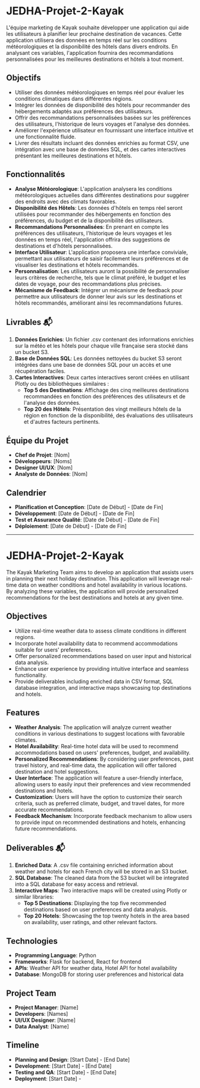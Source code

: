 # JEDHA-Projet-2-Kayak

L'équipe marketing de Kayak souhaite développer une application qui aide les utilisateurs à planifier leur prochaine destination de vacances. Cette application utilisera des données en temps réel sur les conditions météorologiques et la disponibilité des hôtels dans divers endroits. En analysant ces variables, l'application fournira des recommandations personnalisées pour les meilleures destinations et hôtels à tout moment.

## Objectifs
- Utiliser des données météorologiques en temps réel pour évaluer les conditions climatiques dans différentes régions.
- Intégrer les données de disponibilité des hôtels pour recommander des hébergements adaptés aux préférences des utilisateurs.
- Offrir des recommandations personnalisées basées sur les préférences des utilisateurs, l'historique de leurs voyages et l'analyse des données.
- Améliorer l'expérience utilisateur en fournissant une interface intuitive et une fonctionnalité fluide.
- Livrer des résultats incluant des données enrichies au format CSV, une intégration avec une base de données SQL, et des cartes interactives présentant les meilleures destinations et hôtels.

## Fonctionnalités
- **Analyse Météorologique**: L'application analysera les conditions météorologiques actuelles dans différentes destinations pour suggérer des endroits avec des climats favorables.
- **Disponibilité des Hôtels**: Les données d'hôtels en temps réel seront utilisées pour recommander des hébergements en fonction des préférences, du budget et de la disponibilité des utilisateurs.
- **Recommandations Personnalisées**: En prenant en compte les préférences des utilisateurs, l'historique de leurs voyages et les données en temps réel, l'application offrira des suggestions de destinations et d'hôtels personnalisées.
- **Interface Utilisateur**: L'application proposera une interface conviviale, permettant aux utilisateurs de saisir facilement leurs préférences et de visualiser les destinations et hôtels recommandés.
- **Personnalisation**: Les utilisateurs auront la possibilité de personnaliser leurs critères de recherche, tels que le climat préféré, le budget et les dates de voyage, pour des recommandations plus précises.
- **Mécanisme de Feedback**: Intégrer un mécanisme de feedback pour permettre aux utilisateurs de donner leur avis sur les destinations et hôtels recommandés, améliorant ainsi les recommandations futures.

## Livrables 📬
1. **Données Enrichies**: Un fichier .csv contenant des informations enrichies sur la météo et les hôtels pour chaque ville française sera stocké dans un bucket S3.
2. **Base de Données SQL**: Les données nettoyées du bucket S3 seront intégrées dans une base de données SQL pour un accès et une récupération faciles.
3. **Cartes Interactives**: Deux cartes interactives seront créées en utilisant Plotly ou des bibliothèques similaires :
   - **Top 5 des Destinations**: Affichage des cinq meilleures destinations recommandées en fonction des préférences des utilisateurs et de l'analyse des données.
   - **Top 20 des Hôtels**: Présentation des vingt meilleurs hôtels de la région en fonction de la disponibilité, des évaluations des utilisateurs et d'autres facteurs pertinents.

## Équipe du Projet
- **Chef de Projet**: [Nom]
- **Développeurs**: [Noms]
- **Designer UI/UX**: [Nom]
- **Analyste de Données**: [Nom]

## Calendrier
- **Planification et Conception**: [Date de Début] - [Date de Fin]
- **Développement**: [Date de Début] - [Date de Fin]
- **Test et Assurance Qualité**: [Date de Début] - [Date de Fin]
- **Déploiement**: [Date de Début] - [Date de Fin]

---
# JEDHA-Projet-2-Kayak

The Kayak Marketing Team aims to develop an application that assists users in planning their next holiday destination. This application will leverage real-time data on weather conditions and hotel availability in various locations. By analyzing these variables, the application will provide personalized recommendations for the best destinations and hotels at any given time.

## Objectives
- Utilize real-time weather data to assess climate conditions in different regions.
- Incorporate hotel availability data to recommend accommodations suitable for users' preferences.
- Offer personalized recommendations based on user input and historical data analysis.
- Enhance user experience by providing intuitive interface and seamless functionality.
- Provide deliverables including enriched data in CSV format, SQL database integration, and interactive maps showcasing top destinations and hotels.

## Features
- **Weather Analysis**: The application will analyze current weather conditions in various destinations to suggest locations with favorable climates.
- **Hotel Availability**: Real-time hotel data will be used to recommend accommodations based on users' preferences, budget, and availability.
- **Personalized Recommendations**: By considering user preferences, past travel history, and real-time data, the application will offer tailored destination and hotel suggestions.
- **User Interface**: The application will feature a user-friendly interface, allowing users to easily input their preferences and view recommended destinations and hotels.
- **Customization**: Users will have the option to customize their search criteria, such as preferred climate, budget, and travel dates, for more accurate recommendations.
- **Feedback Mechanism**: Incorporate feedback mechanism to allow users to provide input on recommended destinations and hotels, enhancing future recommendations.

## Deliverables 📬
1. **Enriched Data**: A .csv file containing enriched information about weather and hotels for each French city will be stored in an S3 bucket.
2. **SQL Database**: The cleaned data from the S3 bucket will be integrated into a SQL database for easy access and retrieval.
3. **Interactive Maps**: Two interactive maps will be created using Plotly or similar libraries:
   - **Top 5 Destinations**: Displaying the top five recommended destinations based on user preferences and data analysis.
   - **Top 20 Hotels**: Showcasing the top twenty hotels in the area based on availability, user ratings, and other relevant factors.

## Technologies
- **Programming Language**: Python
- **Frameworks**: Flask for backend, React for frontend
- **APIs**: Weather API for weather data, Hotel API for hotel availability
- **Database**: MongoDB for storing user preferences and historical data

## Project Team
- **Project Manager**: [Name]
- **Developers**: [Names]
- **UI/UX Designer**: [Name]
- **Data Analyst**: [Name]

## Timeline
- **Planning and Design**: [Start Date] - [End Date]
- **Development**: [Start Date] - [End Date]
- **Testing and QA**: [Start Date] - [End Date]
- **Deployment**: [Start Date] -
